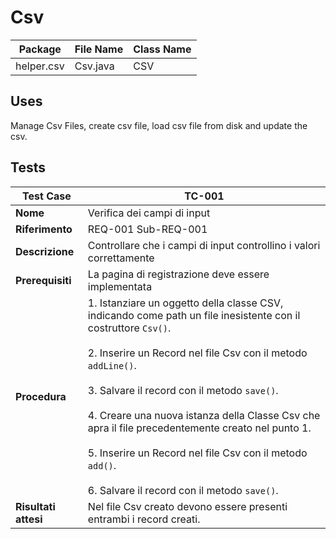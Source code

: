 # Csv

|Package|File Name|Class Name|
|----------|---------|-------|
|helper.csv|Csv.java|CSV|

## Uses

Manage Csv Files, create csv file, load csv file from disk and update the csv.

## Tests
|Test Case      | TC-001                               |
|---------------|--------------------------------------|
|**Nome**       |Verifica dei campi di input |
|**Riferimento**|REQ-001 Sub-REQ-001                               |
|**Descrizione**|Controllare che i campi di input controllino i valori correttamente |
|**Prerequisiti**| La pagina di registrazione deve essere implementata |
|**Procedura**     |1. Istanziare un oggetto della classe CSV, indicando come path un file inesistente con il costruttore `Csv()`. <br><br> 2. Inserire un Record nel file Csv con il metodo `addLine()`. <br><br> 3. Salvare il record con il metodo `save()`. <br><br> 4. Creare una nuova istanza della Classe Csv che apra il file precedentemente creato nel punto 1. <br><br> 5. Inserire un Record nel file Csv con il metodo `add()`.<br><br> 6. Salvare il record con il metodo `save()`. |
|**Risultati attesi** | Nel file Csv creato devono essere presenti entrambi i record creati. |
